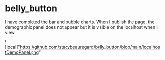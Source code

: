 # belly_button

I have completed the bar and bubble charts. When I publish the page, the demographic panel does not appear but it is visible on the localhost when i view.

![local]"https://github.com/stacybeauregard/belly_button/blob/main/localhostDemoPanel.png"
